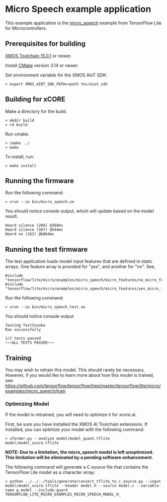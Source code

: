 # Micro Speech example application

This example application is the [micro_speech](https://github.com/tensorflow/tensorflow/tree/master/tensorflow/lite/micro/examples/micro_speech) example from TensorFlow Lite for Microcontrollers.

## Prerequisites for building

[XMOS Toolchain 15.0.1](https://www.xmos.com/software/tools/) or newer.

Install [CMake](https://cmake.org/download/) version 3.14 or newer.

Set environment variable for the XMOS AIoT SDK:

    > export XMOS_AIOT_SDK_PATH=<path to>/aiot_sdk

## Building for xCORE

Make a directory for the build.

    > mkdir build
    > cd build

Run cmake.

    > cmake ../
    > make

To install, run:

    > make install

## Running the firmware

Run the following command:

    > xrun --io bin/micro_speech.xe

You should notice console output, which will update based on the model result.

    Heard silence (204) @368ms
    Heard silence (167) @544ms
    Heard no (162) @6864ms

## Running the test firmware

The test application loads model input features that are defined in static arrays.  One feature array is provided for "yes", and another for "no". See,

    #include "tensorflow/lite/micro/examples/micro_speech/micro_features/no_micro_features_data.h"
    #include "tensorflow/lite/micro/examples/micro_speech/micro_features/yes_micro_features_data.h"

Run the following command:

    > xrun --io bin/micro_speech_test.xe

You should notice console output

    Testing TestInvoke
    Ran successfully

    1/1 tests passed
    ~~~ALL TESTS PASSED~~~

## Training

You may wish to retrain this model.  This should rarely be necessary. However, if you would like to learn more about how this model is trained, see: https://github.com/tensorflow/tensorflow/tree/master/tensorflow/lite/micro/examples/micro_speech/train

### Optimizing Model

If the model is retrained, you will need to optimize it for xcore.ai.

First, be sure you have installed the XMOS AI Toolchain extensions.  If installed, you can optimize your model with the following command:

    > xformer.py --analyze model/model_quant.tflite model/model_xcore.tflite

**NOTE: Due to a limitation, the micro_speech model is left unoptimized.  This limitation will be eliminated by a pending software enhancement.**

The following command will generate a C source file that contains the TensorFlow Lite model as a character array:

    > python ../../../tools/generate/convert_tflite_to_c_source.py --input model/model_xcore.tflite --header model.h --source model.c --variable-name g_model --include-guard TENSORFLOW_LITE_MICRO_EXAMPLES_MICRO_SPEECH_MODEL_H_
